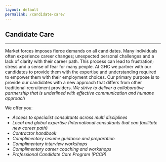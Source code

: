 ```yaml
---
layout: default
permalink: /candidate-care/
---
```


## Candidate Care
---

 Market forces imposes fierce demands on all candidates. Many individuals often experience career changes; unexpected personal challenges and a lack of clarity with their career path. This process can lead to frustration; stress and a sense of fear for many people. At GHC we partner with our candidates to provide them with the expertise and understanding required to empower them with their employment choices. Our primary purpose is to provide our candidates with a new approach that differs from other traditional recruitment providers. _We strive to deliver a collaborative partnership that is underlined with effective communication and humane approach_

We offer you:

  - _Access to specialist consultants across multi disciplines_
  - _Local and global expertise (International consultants that can facilitate new career path)_
  - _Contractor handbook_
  - _Complimentary resume guidance and preparation_
  - _Complimentary interview workshops_
  - _Complimentary career coaching and workshops_
  - _Professional Candidate Care Program (PCCP)_